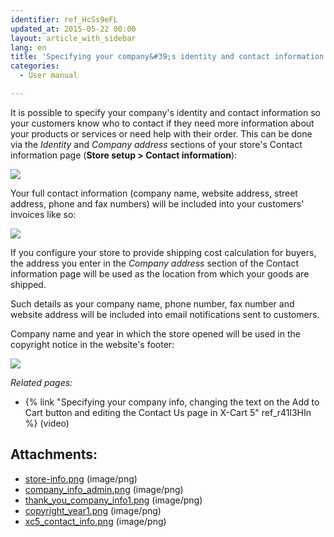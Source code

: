 ```yaml
---
identifier: ref_HcSs9eFL
updated_at: 2015-05-22 00:00
layout: article_with_sidebar
lang: en
title: 'Specifying your company&#39;s identity and contact information'
categories:
  - User manual

---
```



It is possible to specify your company's identity and contact information so your customers know who to contact if they need more information about your products or services or need help with their order. This can be done via the _Identity_ and _Company address_ sections of your store's Contact information page (**Store setup > Contact information**):

![]({{site.baseurl}}/attachments/6389857/8716523.png?effects=drop-shadow)

Your full contact information (company name, website address, street address, phone and fax numbers) will be included into your customers' invoices like so:  

![]({{site.baseurl}}/attachments/6389857/7602604.png?effects=drop-shadow)

If you configure your store to provide shipping cost calculation for buyers, the address you enter in the _Company address_ section of the Contact information page will be used as the location from which your goods are shipped.

Such details as your company name, phone number, fax number and website address will be included into email notifications sent to customers.

Company name and year in which the store opened will be used in the copyright notice in the website's footer:

![]({{site.baseurl}}/attachments/6389857/7602605.png?effects=drop-shadow)

_Related pages:_

*   {% link "Specifying your company info, changing the text on the Add to Cart button and editing the Contact Us page in X-Cart 5" ref_r41l3HIn %} (video)

## Attachments:

* [store-info.png]({{site.baseurl}}/attachments/6389857/6586564.png) (image/png)
* [company_info_admin.png]({{site.baseurl}}/attachments/6389857/7602603.png) (image/png)
* [thank_you_company_info1.png]({{site.baseurl}}/attachments/6389857/7602604.png) (image/png)
* [copyright_year1.png]({{site.baseurl}}/attachments/6389857/7602605.png) (image/png)
* [xc5_contact_info.png]({{site.baseurl}}/attachments/6389857/8716523.png) (image/png)